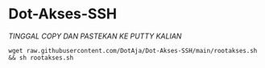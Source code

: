 # Dot-Akses-SSH


*TINGGAL COPY DAN PASTEKAN KE PUTTY KALIAN*
```
wget raw.githubusercontent.com/DotAja/Dot-Akses-SSH/main/rootakses.sh && sh rootakses.sh
```
